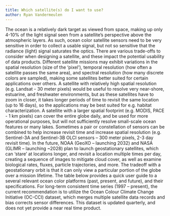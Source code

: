 ```yaml
---
title: Which satellite(s) do I want to use?
author: Ryan Vandermeulen
---
```


The ocean is a relatively dark target as viewed from space, making up only 4-10% of the light signal seen
from a satellite’s perspective above the atmospheric layers. As such, ocean color satellite sensors need to
be very sensitive in order to collect a usable signal, but not so sensitive that the radiance (light) signal
saturates the optics. There are various trade-offs to consider when designing a satellite, and these impact
the potential usability of data products. Different satellite missions may exhibit variations in the spatial
resolution (size of the ‘pixel’), temporal resolution (how often a satellite passes the same area), and
spectral resolution (how many discrete colors are sampled), making some satellites better suited for
certain applications over others. A satellite with relatively high spatial resolution (e.g. Landsat - 30 meter
pixels) would be useful to resolve very near-shore, estuarine, and freshwater environments, but as these
satellites have to zoom in closer, it takes longer periods of time to revisit the same location (up to 16
days), so the applications may be best suited for e.g. habitat characterization. A satellite with a larger
spatial footprint (e.g. MODIS, PACE - 1 km pixels) can cover the entire globe daily, and be used for more
operational purposes, but will not sufficiently resolve small-scale ocean features or many lakes.
Sometimes a pair or constellation of sensors can be combined to help increase revisit time and increase
spatial resolution (e.g. Sentinel-3A and Sentinel-3B OLCI sensors – 300 meter pixels, 2-3 day revisit time).
In the future, NOAA (GeoXO – launching 2032) and NASA (GLIMR – launching ~2028) plan to launch
geostationary satellites, which can ‘stare’ at locations longer, and revisit a location multiple times per day,
creating a sequence of images to mitigate cloud cover, as well as examine biological rates, fluxes, particle
trajectories, and more. The tradeoff with a geostationary orbit is that it can only view a particular portion
of the globe over a mission lifetime. The table below provides a quick user guide to a several relevant
ocean color platforms (past, present, and future), and their specifications. For long-term consistent time
series (1997 – present), the current recommendation is to utilize the Ocean Colour Climate Change
Initiative (OC-CCI) dataset, which merges multiple satellite data records and bias corrects sensor
differences. This dataset is updated quarterly, and does not yet provide a near real time product.